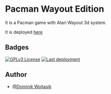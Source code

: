 
# Pacman Wayout Edition

It is a Pacman game with Atari Wayout 3d system. 

It is deployed [here](https://n2oneprogrammer.github.io/megaPacman3dWayoutEdition/)



## Badges

[![GPLv3 License](https://img.shields.io/badge/License-GPL%20v3-yellow.svg)](https://opensource.org/licenses/)
[![Last deployment](https://github.com/n2oneProgrammer/megaPacman3dWayoutEdition/actions/workflows/pages/pages-build-deployment/badge.svg)](https://github.com/n2oneProgrammer/megaPacman3dWayoutEdition/actions/workflows/pages/pages-build-deployment)

## Author

- [@Dominik Wojtasik](https://github.com/n2oneProgrammer)

